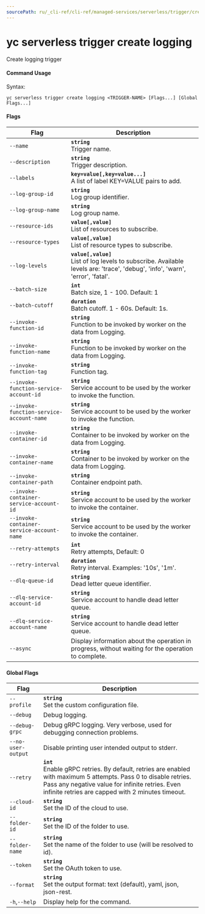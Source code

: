 ```yaml
---
sourcePath: ru/_cli-ref/cli-ref/managed-services/serverless/trigger/create/logging.md
---
```

# yc serverless trigger create logging

Create logging trigger

#### Command Usage

Syntax: 

`yc serverless trigger create logging <TRIGGER-NAME> [Flags...] [Global Flags...]`

#### Flags

| Flag | Description |
|----|----|
|`--name`|<b>`string`</b><br/> Trigger name.|
|`--description`|<b>`string`</b><br/> Trigger description.|
|`--labels`|<b>`key=value[,key=value...]`</b><br/> A list of label KEY=VALUE pairs to add.|
|`--log-group-id`|<b>`string`</b><br/> Log group identifier.|
|`--log-group-name`|<b>`string`</b><br/> Log group name.|
|`--resource-ids`|<b>`value[,value]`</b><br/> List of resources to subscribe.|
|`--resource-types`|<b>`value[,value]`</b><br/> List of resource types to subscribe.|
|`--log-levels`|<b>`value[,value]`</b><br/> List of log levels to subscribe. Available levels are: 'trace', 'debug', 'info', 'warn', 'error', 'fatal'.|
|`--batch-size`|<b>`int`</b><br/> Batch size, 1 - 100. Default: 1|
|`--batch-cutoff`|<b>`duration`</b><br/> Batch cutoff. 1 - 60s. Default: 1s.|
|`--invoke-function-id`|<b>`string`</b><br/> Function to be invoked by worker on the data from Logging.|
|`--invoke-function-name`|<b>`string`</b><br/> Function to be invoked by worker on the data from Logging.|
|`--invoke-function-tag`|<b>`string`</b><br/> Function tag.|
|`--invoke-function-service-account-id`|<b>`string`</b><br/> Service account to be used by the worker to invoke the function.|
|`--invoke-function-service-account-name`|<b>`string`</b><br/> Service account to be used by the worker to invoke the function.|
|`--invoke-container-id`|<b>`string`</b><br/> Container to be invoked by worker on the data from Logging.|
|`--invoke-container-name`|<b>`string`</b><br/> Container to be invoked by worker on the data from Logging.|
|`--invoke-container-path`|<b>`string`</b><br/> Container endpoint path.|
|`--invoke-container-service-account-id`|<b>`string`</b><br/> Service account to be used by the worker to invoke the container.|
|`--invoke-container-service-account-name`|<b>`string`</b><br/> Service account to be used by the worker to invoke the container.|
|`--retry-attempts`|<b>`int`</b><br/> Retry attempts, Default: 0|
|`--retry-interval`|<b>`duration`</b><br/> Retry interval. Examples: '10s', '1m'.|
|`--dlq-queue-id`|<b>`string`</b><br/> Dead letter queue identifier.|
|`--dlq-service-account-id`|<b>`string`</b><br/> Service account to handle dead letter queue.|
|`--dlq-service-account-name`|<b>`string`</b><br/> Service account to handle dead letter queue.|
|`--async`| Display information about the operation in progress, without waiting for the operation to complete.|

#### Global Flags

| Flag | Description |
|----|----|
|`--profile`|<b>`string`</b><br/>Set the custom configuration file.|
|`--debug`|Debug logging.|
|`--debug-grpc`|Debug gRPC logging. Very verbose, used for debugging connection problems.|
|`--no-user-output`|Disable printing user intended output to stderr.|
|`--retry`|<b>`int`</b><br/>Enable gRPC retries. By default, retries are enabled with maximum 5 attempts. Pass 0 to disable retries. Pass any negative value for infinite retries. Even infinite retries are capped with 2 minutes timeout.|
|`--cloud-id`|<b>`string`</b><br/>Set the ID of the cloud to use.|
|`--folder-id`|<b>`string`</b><br/>Set the ID of the folder to use.|
|`--folder-name`|<b>`string`</b><br/>Set the name of the folder to use (will be resolved to id).|
|`--token`|<b>`string`</b><br/>Set the OAuth token to use.|
|`--format`|<b>`string`</b><br/>Set the output format: text (default), yaml, json, json-rest.|
|`-h`,`--help`|Display help for the command.|
